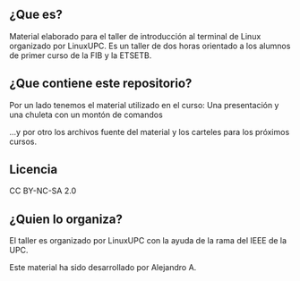 ## ¿Que es?

Material elaborado para el taller de introducción al terminal de Linux organizado por LinuxUPC. Es un taller de dos horas orientado a los alumnos de primer curso de la FIB y la ETSETB.





## ¿Que contiene este repositorio?


Por un lado tenemos el material utilizado en el curso: Una presentación y una chuleta con un montón de comandos


...y por otro los archivos fuente del material y los carteles para los próximos cursos.


## Licencia

CC BY-NC-SA 2.0


## ¿Quien lo organiza?


El taller es organizado por LinuxUPC con la ayuda de la rama del IEEE de la UPC.


Este material ha sido desarrollado por Alejandro A.
